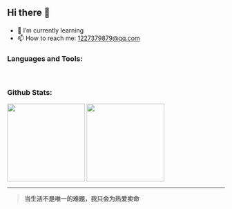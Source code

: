 ## Hi there 👋

-   🌱 I’m currently learning <img src="https://img.shields.io/badge/Go-latest-blue" height="16" />
-   📫 How to reach me: [1227379879@qq.com](mailto:1227379879@qq.com)

### Languages and Tools:

<div>
    <img src="https://img.shields.io/badge/HTML5-E34F26?style=flat-square&logo=HTML5&logoColor=white" height="16" />
    <img src="https://img.shields.io/badge/CSS3-1572B6?style=flat-square&logo=CSS3&logoColor=white" height="16" />
    <img src="https://img.shields.io/badge/JavaScript-F7DF1E?style=flat-square&logo=JavaScript&logoColor=black" height="16" />
    <img src="https://img.shields.io/badge/Vue.js-4FC08D?style=flat-square&logo=Vue.js&logoColor=white" height="16" />
    <img src="https://img.shields.io/badge/TypeScript-3178C6?style=flat-square&logo=TypeScript&logoColor=white" height="16" />
    <img src="https://img.shields.io/badge/Node.js-339933?style=flat-square&logo=Node.js&logoColor=white" height="16" />
    <img src="https://img.shields.io/badge/Go-00ADD8?style=flat-square&logo=Go&logoColor=white" height="16" />
    <img src="https://img.shields.io/badge/Docker-2496ED?style=flat-square&logo=Docker&logoColor=white" height="16" />
</div>

### Github Stats:

<div style="display: flex; align-items:end; gap: 4px;">
    <img src="https://github-readme-stats.vercel.app/api?username=North-al&show_icons=true&theme=tokyonight" height="180" />
    <img src = "https://github-readme-stats.vercel.app/api/top-langs/?username=North-al&theme=tokyonight&layout=compact" height="180" />
</div>

---   
> **当生活不是唯一的难题，我只会为热爱卖命**
